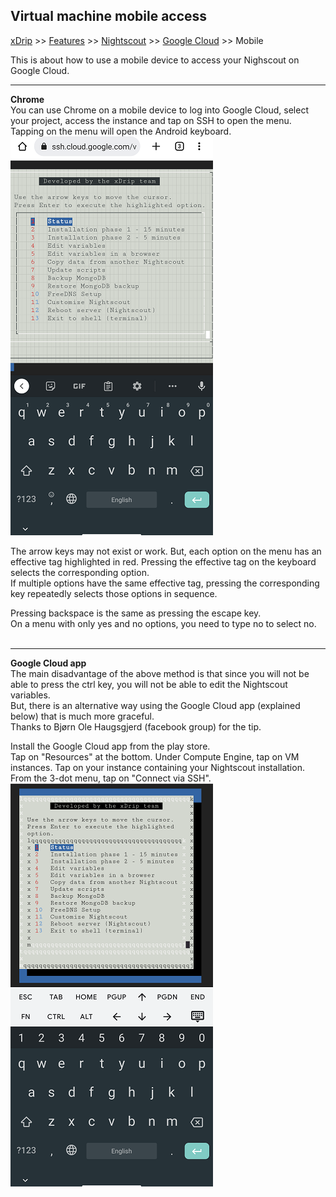 ## Virtual machine mobile access
[xDrip](../../README.md) >> [Features](../Features_page.md) >> [Nightscout](../Nightscout_page.md) >> [Google Cloud](./GoogleCloud.md) >> Mobile  
  
This is about how to use a mobile device to access your Nighscout on Google Cloud.   

---  
**Chrome**  
You can use Chrome on a mobile device to log into Google Cloud, select your project, access the instance and tap on SSH to open the menu.   
Tapping on the menu will open the Android keyboard.  
![](./images/Mobile.png)  
  
The arrow keys may not exist or work.  But, each option on the menu has an effective tag highlighted in red.  Pressing the effective tag on the keyboard selects the corresponding option.  
If multiple options have the same effective tag, pressing the corresponding key repeatedly selects those options in sequence.  
  
Pressing backspace is the same as pressing the escape key.  
On a menu with only yes and no options, you need to type no to select no.  
<br/>  
  
---  
**Google Cloud app**  
The main disadvantage of the above method is that since you will not be able to press the ctrl key, you will not be able to edit the Nightscout variables.  
But, there is an alternative way using the Google Cloud app (explained below) that is much more graceful.  
Thanks to Bjørn Ole Haugsgjerd (facebook group) for the tip.     
  
Install the Google Cloud app from the play store.  
Tap on "Resources" at the bottom.  Under Compute Engine, tap on VM instances.  Tap on your instance containing your Nightscout installation.  
From the 3-dot menu, tap on "Connect via SSH".  
![](./images/GC_app.png)  
